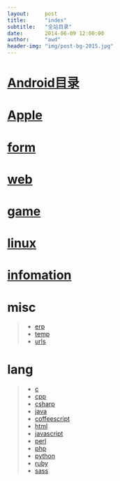 ```yaml
---
layout:     post
title:      "index"
subtitle:   "全站目录"
date:       2014-06-09 12:00:00
author:     "awd"
header-img: "img/post-bg-2015.jpg"
---
```



# [Android目录](/android/)

# [Apple](/apple/)

# [form](/form/)

# [web](/web/)

# [game](/game/)

# [linux](/linux/)

# [infomation](/info/)


# misc

> - [erp](/erp/)
> - [temp](/temp/)
> - [urls](/urls/)


# lang

> - [c](/lang/c)
> - [cpp](/lang/cpp)
> - [csharp](/lang/csharp)
> - [java](/lang/java)
> - [coffeescript](/lang/coffeescript)
> - [html](/lang/html)
> - [javascript](/lang/javascript)
> - [perl](/lang/perl)
> - [php](/lang/php)
> - [python](/lang/python)
> - [ruby](/lang/ruby)
> - [sass](/lang/sass)
